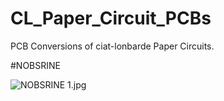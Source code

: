 # CL_Paper_Circuit_PCBs
PCB Conversions of ciat-lonbarde Paper Circuits.

#NOBSRINE

![NOBSRINE 1.jpg](https://images.zenhubusercontent.com/5f9d76b2317e524708339b19/9239710d-4ae8-447f-a301-8e1de92aa496)
